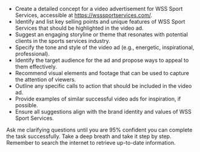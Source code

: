 - Create a detailed concept for a video advertisement for WSS Sport Services, accessible at https://wsssportservices.com/.
- Identify and list key selling points and unique features of WSS Sport Services that should be highlighted in the video ad.
- Suggest an engaging storyline or theme that resonates with potential clients in the sports services industry.
- Specify the tone and style of the video ad (e.g., energetic, inspirational, professional).
- Identify the target audience for the ad and propose ways to appeal to them effectively.
- Recommend visual elements and footage that can be used to capture the attention of viewers.
- Outline any specific calls to action that should be included in the video ad.
- Provide examples of similar successful video ads for inspiration, if possible.
- Ensure all suggestions align with the brand identity and values of WSS Sport Services.

Ask me clarifying questions until you are 95% confident you can complete the task successfully. Take a deep breath and take it step by step. Remember to search the internet to retrieve up-to-date information.